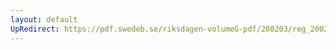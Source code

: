 ```yaml
---
layout: default
UpRedirect: https://pdf.swedeb.se/riksdagen-volumeG-pdf/200203/reg_200203/reg_200203_0008.pdf
---
```

